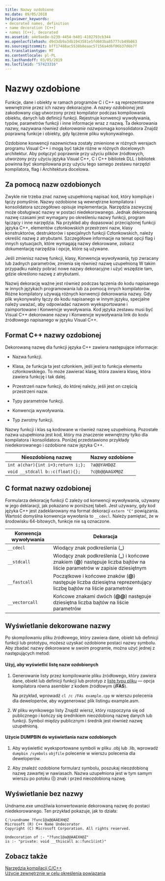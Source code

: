 ```yaml
---
title: Nazwy ozdobione
ms.date: 09/05/2018
helpviewer_keywords:
- decorated names, definition
- name decoration [C++]
- names [C++], decorated
ms.assetid: a4e9ae8e-b239-4454-b401-4102793cb344
ms.openlocfilehash: d9d3db9a3db1943581e5fd603ba85777cb49b863
ms.sourcegitcommit: bff17488ac5538b8eaac57156a4d6f06b37d6b7f
ms.translationtype: MT
ms.contentlocale: pl-PL
ms.lasthandoff: 03/05/2019
ms.locfileid: "57423316"
---
```

# <a name="decorated-names"></a>Nazwy ozdobione

Funkcje, dane i obiekty w ramach programów C i C++ są reprezentowane wewnętrznie przez ich nazwy dekoracyjne. A *nazwy ozdobionej* jest zakodowany ciąg utworzony przez kompilator podczas kompilowania obiektu, danych lub definicji funkcji. Rejestruje konwencji wywoływania, typów, parametrów funkcji i inne informacje wraz z nazwą. Ta dekorowania nazwy, nazywana również *dekorowanie nazw*pomaga konsolidatora Znajdź poprawną funkcje i obiekty, gdy łączenie pliku wykonywalnego.

Ozdobione konwencji nazewnictwa zostały zmienione w różnych wersjach programu Visual C++ i mogą być także różne w różnych docelowych architektur. Aby połączyć poprawnie przy użyciu plików źródłowych, utworzony przy użyciu języka Visual C++, C i C++ bibliotek DLL i bibliotek powinna być skompilowana przy użyciu tego samego zestawu narzędzi kompilatora, flag i Architektura docelowa.

##  <a name="Using"></a> Za pomocą nazw ozdobionych

Zwykle nie trzeba znać nazwę uzupełnioną napisać kod, który kompiluje i łączy pomyślnie. Nazwy ozdobione są wewnętrzne kompilatora i konsolidatora szczegółowo opisuje implementacja. Narzędzia zazwyczaj może obsługiwać nazwy w postaci niedekorowanego. Jednak dekorowaną nazwę czasami jest wymagany po określeniu nazwy funkcji, program łączący i inne narzędzia. Na przykład aby dopasować przeciążonej funkcji języka C++, elementów członkowskich przestrzeni nazw, klasy konstruktorów, destruktorów i specjalnych funkcji Członkowskich, należy określić nazwę z atrybutami. Szczegółowe informacje na temat opcji flag i innych sytuacjach, które wymagają nazwy dekorowane, zobacz dokumentację narzędzia i opcje, które są używane.

Jeśli zmienisz nazwę funkcji, klasy, Konwencja wywoływania, typ zwracany lub żadnych parametrów, zmienia się również nazwę uzupełnioną W takim przypadku należy pobrać nowe nazwy dekoracyjne i użyć wszędzie tam, gdzie określono nazwę z atrybutami.

Nazwij dekorację ważne jest również podczas łączenia do kodu napisanego w innych językach programowania lub za pomocą innych kompilatorów. Różne kompilatory używają różnych konwencji dekorowania nazwy. Gdy plik wykonywalny łączy do kodu napisanego w innym języku, specjalne należy uważać, aby odpowiadać nazwom wyeksportowane i zaimportowane i Konwencje wywoływania. Kod języka zestawu musi być Visual C++ dekorowane nazwy i Konwencje wywoływania link do kodu źródłowego napisanego w języku Visual C++.

##  <a name="Format"></a> Format C++ nazwy ozdobionej

Dekorowaną nazwę dla funkcji języka C++ zawiera następujące informacje:

- Nazwa funkcji.

- Klasa, że funkcja ta jest członkiem, jeśli jest to funkcja elementu członkowskiego. To może zawierać klasę, która zawiera klasę, która zawiera funkcję i tak dalej.

- Przestrzeń nazw funkcji, do której należy, jeśli jest on częścią przestrzeni nazw.

- Typy parametrów funkcji.

- Konwencja wywoływania.

- Typ zwrotny funkcji.

Nazwy funkcji i klas są kodowane w również nazwę uzupełnioną. Pozostałe nazwa uzupełniona jest kod, który ma znaczenie wewnętrzny tylko dla kompilatora i konsolidatora. Poniżej przedstawiono przykłady niedekorowanego i ozdobione nazw języka C++.

|Nieozdobioną nazwę|Nazwy ozdobione|
|----------------------|--------------------|
|`int a(char){int i=3;return i;};`|`?a@@YAHD@Z`|
|`void __stdcall b::c(float){};`|`?c@b@@AAGXM@Z`|

##  <a name="FormatC"></a> C format nazwy ozdobionej

Formularza dekorację funkcji C zależy od konwencji wywoływania, używany w jego deklaracji, jak pokazano w poniższej tabeli. Jest używany, gdy kod języka C++ jest zadeklarowany ma format dekoracji `extern "C"` powiązania. Wartość domyślna konwencja wywołania to `__cdecl`. Należy pamiętać, że w środowisku 64-bitowych, funkcje nie są oznaczone.

|Konwencja wywoływania|Dekoracja|
|------------------------|----------------|
|`__cdecl`|Wiodący znak podkreślenia (**_**)|
|`__stdcall`|Wiodący znak podkreślenia (**_**) i końcowe znakiem (**\@**) następuje liczba bajtów na liście parametrów w zapisie dziesiętnym|
|`__fastcall`|Początkowe i końcowe znaków (**\@**) następuje liczba dziesiętna reprezentujący liczbę bajtów na liście parametrów|
|`__vectorcall`|Końcowe znakami dwóch (**\@\@**) następuje dziesiętna liczba bajtów na liście parametrów|

##  <a name="Viewing"></a> Wyświetlanie dekorowane nazwy

Po skompilowaniu pliku źródłowego, który zawiera dane, obiekt lub definicji funkcji lub prototypu, możesz uzyskać ozdobione postaci nazwy symbolu. Aby zbadać nazwy dekorowane w swoim programie, można użyć jednej z następujących metod:

#### <a name="to-use-a-listing-to-view-decorated-names"></a>Użyj, aby wyświetlić listę nazw ozdobionych

1. Generowanie listy przez kompilowanie pliku źródłowego, który zawiera dane, obiekt lub definicji funkcji lub prototyp z [listę typu pliku](../../build/reference/fa-fa-listing-file.md) — opcja kompilatora równa asembler z kodem źródłowym (**/FAS**).

   Na przykład, wprowadź `cl /c /FAs example.cpp` w wierszu polecenia dla deweloperów, aby wygenerować plik listingu example.asm.

2. W pliku wynikowego listy Znajdź wiersz, który rozpoczyna się od publicznego i kończy się średnikiem nieozdobioną nazwę danych lub funkcji. Symbol między publicznym i średnik jest również nazwę uzupełnioną.

#### <a name="to-use-dumpbin-to-view-decorated-names"></a>Użycie DUMPBIN do wyświetlania nazw ozdobionych

1. Aby wyświetlić wyeksportowane symboli w pliku .obj lub .lib, wprowadź `dumpbin /symbols` `objfile` polecenie w wierszu polecenia dla deweloperów.

2. Aby znaleźć ozdobione formularz symbolu, poszukaj nieozdobioną nazwę zawartej w nawiasach. Nazwa uzupełniona jest w tym samym wierszu po potoku (&#124;) znak i przed nieozdobioną nazwę.

##  <a name="Undecorated"></a> Wyświetlanie bez nazwy

Undname.exe umożliwia konwertowanie dekorowaną nazwę do postaci niedekorowanego. Ten przykład pokazuje, jak to działa:

```
C:\>undname ?func1@a@@AAEXH@Z
Microsoft (R) C++ Name Undecorator
Copyright (C) Microsoft Corporation. All rights reserved.

Undecoration of :- "?func1@a@@AAEXH@Z"
is :- "private: void __thiscall a::func1(int)"
```

## <a name="see-also"></a>Zobacz także

[Narzędzia kompilacji C/C++](../../build/reference/c-cpp-build-tools.md)<br/>
[Użycie zewnętrznie w celu określenia powiązania](../../cpp/using-extern-to-specify-linkage.md)

